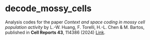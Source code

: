 # decode_mossy_cells
Analysis codes for the paper *Context and space coding in mossy cell population activity* by L.-W. Huang, F. Torelli, H.-L. Chen & M. Bartos, published in **Cell Reports 43**, 114386 (2024) [Link](https://link-url-here.org).

